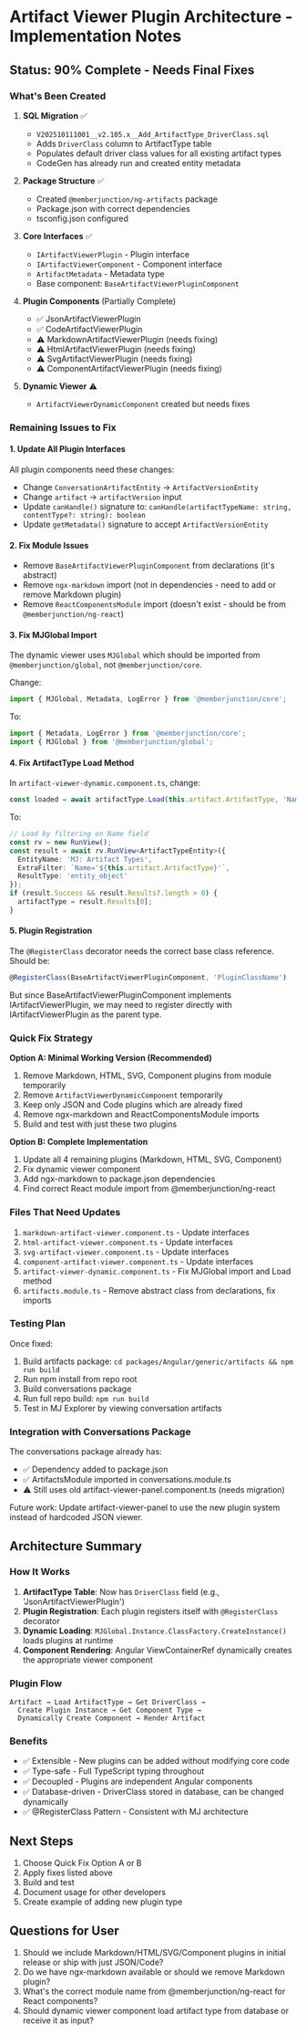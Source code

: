 # Artifact Viewer Plugin Architecture - Implementation Notes

## Status: 90% Complete - Needs Final Fixes

### What's Been Created

1. **SQL Migration** ✅
   - `V202510111001__v2.105.x__Add_ArtifactType_DriverClass.sql`
   - Adds `DriverClass` column to ArtifactType table
   - Populates default driver class values for all existing artifact types
   - CodeGen has already run and created entity metadata

2. **Package Structure** ✅
   - Created `@memberjunction/ng-artifacts` package
   - Package.json with correct dependencies
   - tsconfig.json configured

3. **Core Interfaces** ✅
   - `IArtifactViewerPlugin` - Plugin interface
   - `IArtifactViewerComponent` - Component interface
   - `ArtifactMetadata` - Metadata type
   - Base component: `BaseArtifactViewerPluginComponent`

4. **Plugin Components** (Partially Complete)
   - ✅ JsonArtifactViewerPlugin
   - ✅ CodeArtifactViewerPlugin
   - ⚠️ MarkdownArtifactViewerPlugin (needs fixing)
   - ⚠️ HtmlArtifactViewerPlugin (needs fixing)
   - ⚠️ SvgArtifactViewerPlugin (needs fixing)
   - ⚠️ ComponentArtifactViewerPlugin (needs fixing)

5. **Dynamic Viewer** ⚠️
   - `ArtifactViewerDynamicComponent` created but needs fixes

### Remaining Issues to Fix

#### 1. Update All Plugin Interfaces
All plugin components need these changes:
- Change `ConversationArtifactEntity` → `ArtifactVersionEntity`
- Change `artifact` → `artifactVersion` input
- Update `canHandle()` signature to: `canHandle(artifactTypeName: string, contentType?: string): boolean`
- Update `getMetadata()` signature to accept `ArtifactVersionEntity`

#### 2. Fix Module Issues
- Remove `BaseArtifactViewerPluginComponent` from declarations (it's abstract)
- Remove `ngx-markdown` import (not in dependencies - need to add or remove Markdown plugin)
- Remove `ReactComponentsModule` import (doesn't exist - should be from `@memberjunction/ng-react`)

#### 3. Fix MJGlobal Import
The dynamic viewer uses `MJGlobal` which should be imported from `@memberjunction/global`, not `@memberjunction/core`.

Change:
```typescript
import { MJGlobal, Metadata, LogError } from '@memberjunction/core';
```

To:
```typescript
import { Metadata, LogError } from '@memberjunction/core';
import { MJGlobal } from '@memberjunction/global';
```

#### 4. Fix ArtifactType Load Method
In `artifact-viewer-dynamic.component.ts`, change:
```typescript
const loaded = await artifactType.Load(this.artifact.ArtifactType, 'Name');
```

To:
```typescript
// Load by filtering on Name field
const rv = new RunView();
const result = await rv.RunView<ArtifactTypeEntity>({
  EntityName: 'MJ: Artifact Types',
  ExtraFilter: `Name='${this.artifact.ArtifactType}'`,
  ResultType: 'entity_object'
});
if (result.Success && result.Results?.length > 0) {
  artifactType = result.Results[0];
}
```

#### 5. Plugin Registration
The `@RegisterClass` decorator needs the correct base class reference. Should be:
```typescript
@RegisterClass(BaseArtifactViewerPluginComponent, 'PluginClassName')
```

But since BaseArtifactViewerPluginComponent implements IArtifactViewerPlugin, we may need to register directly with IArtifactViewerPlugin as the parent type.

### Quick Fix Strategy

**Option A: Minimal Working Version (Recommended)**
1. Remove Markdown, HTML, SVG, Component plugins from module temporarily
2. Remove `ArtifactViewerDynamicComponent` temporarily
3. Keep only JSON and Code plugins which are already fixed
4. Remove ngx-markdown and ReactComponentsModule imports
5. Build and test with just these two plugins

**Option B: Complete Implementation**
1. Update all 4 remaining plugins (Markdown, HTML, SVG, Component)
2. Fix dynamic viewer component
3. Add ngx-markdown to package.json dependencies
4. Find correct React module import from @memberjunction/ng-react

### Files That Need Updates

1. `markdown-artifact-viewer.component.ts` - Update interfaces
2. `html-artifact-viewer.component.ts` - Update interfaces
3. `svg-artifact-viewer.component.ts` - Update interfaces
4. `component-artifact-viewer.component.ts` - Update interfaces
5. `artifact-viewer-dynamic.component.ts` - Fix MJGlobal import and Load method
6. `artifacts.module.ts` - Remove abstract class from declarations, fix imports

### Testing Plan

Once fixed:
1. Build artifacts package: `cd packages/Angular/generic/artifacts && npm run build`
2. Run npm install from repo root
3. Build conversations package
4. Run full repo build: `npm run build`
5. Test in MJ Explorer by viewing conversation artifacts

### Integration with Conversations Package

The conversations package already has:
- ✅ Dependency added to package.json
- ✅ ArtifactsModule imported in conversations.module.ts
- ⚠️ Still uses old artifact-viewer-panel.component.ts (needs migration)

Future work: Update artifact-viewer-panel to use the new plugin system instead of hardcoded JSON viewer.

## Architecture Summary

### How It Works

1. **ArtifactType Table**: Now has `DriverClass` field (e.g., 'JsonArtifactViewerPlugin')
2. **Plugin Registration**: Each plugin registers itself with `@RegisterClass` decorator
3. **Dynamic Loading**: `MJGlobal.Instance.ClassFactory.CreateInstance()` loads plugins at runtime
4. **Component Rendering**: Angular ViewContainerRef dynamically creates the appropriate viewer component

### Plugin Flow

```
Artifact → Load ArtifactType → Get DriverClass →
  Create Plugin Instance → Get Component Type →
  Dynamically Create Component → Render Artifact
```

### Benefits

- ✅ Extensible - New plugins can be added without modifying core code
- ✅ Type-safe - Full TypeScript typing throughout
- ✅ Decoupled - Plugins are independent Angular components
- ✅ Database-driven - DriverClass stored in database, can be changed dynamically
- ✅ @RegisterClass Pattern - Consistent with MJ architecture

## Next Steps

1. Choose Quick Fix Option A or B
2. Apply fixes listed above
3. Build and test
4. Document usage for other developers
5. Create example of adding new plugin type

## Questions for User

1. Should we include Markdown/HTML/SVG/Component plugins in initial release or ship with just JSON/Code?
2. Do we have ngx-markdown available or should we remove Markdown plugin?
3. What's the correct module name from @memberjunction/ng-react for React components?
4. Should dynamic viewer component load artifact type from database or receive it as input?
